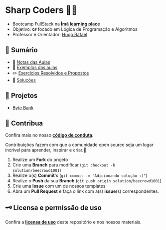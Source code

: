 # **Sharp Coders** 🧲🚀

* Bootcamp FullStack na [**Ímã learning place**](https://imalearningplace.com)
* Objetivo: **`C#`** focado em Lógica de Programação e Algoritmos
* Professor e Orientador: [Hugo Rafael](https://github.com/hgrafa)

## 🧭 Sumário

* 📝 [Notas das Aulas](/Notas/)
* 🌱 [Exemplos das aulas](/Exemplos/)
* ✏️ [Exercícios Resolvidos e Propostos](/Exercicios/)
* 🧩 [Soluções](Solu%C3%A7%C3%B5es/)

 ## 🚀 Projetos
* [Byte Bank](https://github.com/Hebert324/Sharp-Coders-bootcamp/tree/master/Projetos/ByteBank)

## 💙 Contribua

Confira mais no nosso [**código de conduta**](/CODE_OF_CONDUCT.md).

Contribuições fazem com que a comunidade open source seja um lugar incrível para aprender, inspirar e criar.💙

1. Realize um **Fork** do projeto
2. Crie uma **Branch** para modificar (`git checkout -b solution/beecrowd1001`)
3. Realize o(s) **Commit**'s (`git commit -m "Adicionando solução :)"`)
4. Realize o **Push** da sua **Branch** (`git push origin solution/beecrowd1001`)
5. Crie uma **Issue** com um de nossos templates
6. Abra um **Pull Request** e faça o link com a(s) **issue**(s) correspondentes.

## 🗝️ Licensa e permissão de uso

Confira a [**licensa de uso**](/LICENSE/) deste repositório e nos nossos materiais.
